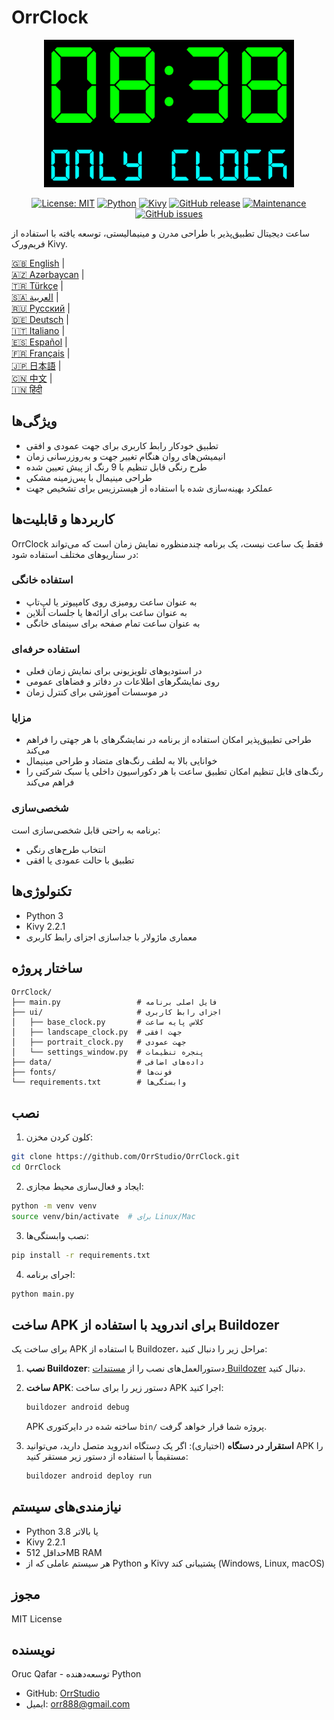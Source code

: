 # OrrClock

<div align="center">
  <img src="../images/logo.png" alt="OrrClock Logo" width="400"/>
</div>

<div align="center">
  
[![License: MIT](https://img.shields.io/badge/License-MIT-yellow.svg)](https://opensource.org/licenses/MIT)
[![Python](https://img.shields.io/badge/Python-3.8%2B-blue)](https://www.python.org/)
[![Kivy](https://img.shields.io/badge/Kivy-2.2.1-brightgreen)](https://kivy.org/)
[![GitHub release](https://img.shields.io/badge/Release-v1.0.0-blue)](https://github.com/OrrStudio/OrrClock/releases)
[![Maintenance](https://img.shields.io/badge/Maintained%3F-yes-green.svg)](https://github.com/OrrStudio/OrrClock/graphs/commit-activity)
[![GitHub issues](https://img.shields.io/github/issues/OrrStudio/OrrClock)](https://github.com/OrrStudio/OrrClock/issues)

</div>

ساعت دیجیتال تطبیق‌پذیر با طراحی مدرن و مینیمالیستی، توسعه یافته با استفاده از فریم‌ورک Kivy.

[🇬🇧 English](../README.md) |  
[🇦🇿 Azərbaycan](README.az.md) |  
[🇹🇷 Türkçe](README.tr.md) |  
[🇸🇦 العربية](README.ar.md) |  
[🇷🇺 Русский](README.ru.md) |  
[🇩🇪 Deutsch](README.de.md) |  
[🇮🇹 Italiano](README.it.md) |  
[🇪🇸 Español](README.es.md) |  
[🇫🇷 Français](README.fr.md) |  
[🇯🇵 日本語](README.ja.md) |  
[🇨🇳 中文](README.zh.md) |  
[🇮🇳 हिंदी](README.hi.md)

## ویژگی‌ها

- تطبیق خودکار رابط کاربری برای جهت عمودی و افقی
- انیمیشن‌های روان هنگام تغییر جهت و به‌روزرسانی زمان
- طرح رنگی قابل تنظیم با 9 رنگ از پیش تعیین شده
- طراحی مینیمال با پس‌زمینه مشکی
- عملکرد بهینه‌سازی شده با استفاده از هیسترزیس برای تشخیص جهت

## کاربردها و قابلیت‌ها

OrrClock فقط یک ساعت نیست، یک برنامه چندمنظوره نمایش زمان است که می‌تواند در سناریوهای مختلف استفاده شود:

### استفاده خانگی
- به عنوان ساعت رومیزی روی کامپیوتر یا لپ‌تاپ
- به عنوان ساعت برای ارائه‌ها یا جلسات آنلاین
- به عنوان ساعت تمام صفحه برای سینمای خانگی

### استفاده حرفه‌ای
- در استودیوهای تلویزیونی برای نمایش زمان فعلی
- روی نمایشگرهای اطلاعات در دفاتر و فضاهای عمومی
- در موسسات آموزشی برای کنترل زمان

### مزایا
- طراحی تطبیق‌پذیر امکان استفاده از برنامه در نمایشگرهای با هر جهتی را فراهم می‌کند
- خوانایی بالا به لطف رنگ‌های متضاد و طراحی مینیمال
- رنگ‌های قابل تنظیم امکان تطبیق ساعت با هر دکوراسیون داخلی یا سبک شرکتی را فراهم می‌کند

### شخصی‌سازی
برنامه به راحتی قابل شخصی‌سازی است:
- انتخاب طرح‌های رنگی
- تطبیق با حالت عمودی یا افقی

## تکنولوژی‌ها

- Python 3
- Kivy 2.2.1
- معماری ماژولار با جداسازی اجزای رابط کاربری

## ساختار پروژه

```
OrrClock/
├── main.py                 # فایل اصلی برنامه
├── ui/                     # اجزای رابط کاربری
│   ├── base_clock.py       # کلاس پایه ساعت
│   ├── landscape_clock.py  # جهت افقی
│   ├── portrait_clock.py   # جهت عمودی
│   └── settings_window.py  # پنجره تنظیمات
├── data/                   # داده‌های اضافی
├── fonts/                  # فونت‌ها
└── requirements.txt        # وابستگی‌ها
```

## نصب

1. کلون کردن مخزن:
```bash
git clone https://github.com/OrrStudio/OrrClock.git
cd OrrClock
```

2. ایجاد و فعال‌سازی محیط مجازی:
```bash
python -m venv venv
source venv/bin/activate  # برای Linux/Mac
```

3. نصب وابستگی‌ها:
```bash
pip install -r requirements.txt
```

4. اجرای برنامه:
```bash
python main.py
```

## ساخت APK برای اندروید با استفاده از Buildozer

برای ساخت یک APK با استفاده از Buildozer، مراحل زیر را دنبال کنید:

1. **نصب Buildozer**:
   دستورالعمل‌های نصب را از [مستندات Buildozer](https://buildozer.readthedocs.io/en/latest/installation.html) دنبال کنید.

2. **ساخت APK**:
   دستور زیر را برای ساخت APK اجرا کنید:
   ```bash
   buildozer android debug
   ```
   APK ساخته شده در دایرکتوری `bin/` پروژه شما قرار خواهد گرفت.

3. **استقرار در دستگاه** (اختیاری):
   اگر یک دستگاه اندروید متصل دارید، می‌توانید APK را مستقیماً با استفاده از دستور زیر مستقر کنید:
   ```bash
   buildozer android deploy run
   ```

## نیازمندی‌های سیستم

- Python 3.8 یا بالاتر
- Kivy 2.2.1
- حداقل 512MB RAM
- هر سیستم عاملی که از Python و Kivy پشتیبانی کند (Windows, Linux, macOS)

## مجوز

MIT License

## نویسنده

Oruc Qafar - توسعه‌دهنده Python
- GitHub: [OrrStudio](https://github.com/OrrStudio)
- ایمیل: orr888@gmail.com
